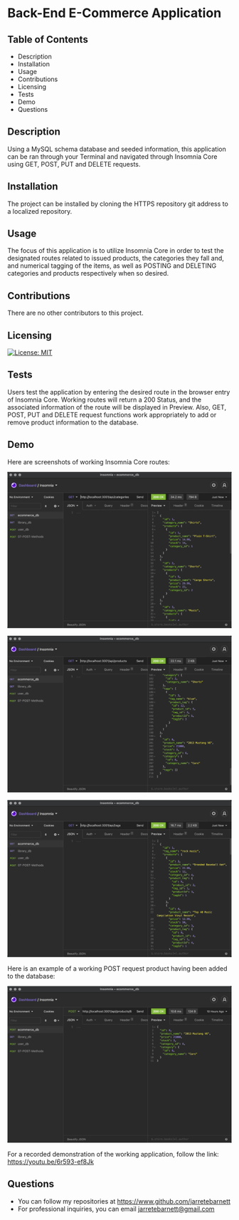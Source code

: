 # Back-End E-Commerce Application

## Table of Contents

* Description
* Installation
* Usage
* Contributions
* Licensing
* Tests
* Demo
* Questions

## Description

Using a MySQL schema database and seeded information, this application can be ran through your Terminal and navigated through Insomnia Core using GET, POST, PUT and DELETE requests.

## Installation

The project can be installed by cloning the HTTPS repository git address to a localized repository.

## Usage

The focus of this application is to utilize Insomnia Core in order to test the designated routes related to issued products, the categories they fall and, and numerical tagging of the items, as well as POSTING and DELETING categories and products respectively when so desired.

## Contributions

There are no other contributors to this project.

## Licensing

[![License: MIT](https://img.shields.io/badge/License-MIT-blue.svg)](https://opensource.org/licenses/MIT)

## Tests

Users test the application by entering the desired route in the browser entry of Insomnia Core. Working routes will return a 200 Status, and the associated information of the route will be displayed in Preview. Also, GET, POST, PUT and DELETE request functions work appropriately to add or remove product information to the database.

## Demo

Here are screenshots of working Insomnia Core routes:

![category route](assets/categoryroute.png)

![product route](assets/productroute.png)

![tag route](assets/tagroute.png)

Here is an example of a working POST request product having been added to the database:

![added](assets/addedproduct.png)

For a recorded demonstration of the working application, follow the link: https://youtu.be/6r593-ef8Jk

## Questions

* You can follow my repositories at https://www.github.com/jarretebarnett
* For professional inquiries, you can email jarretebarnett@gmail.com